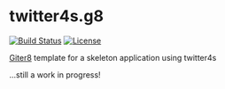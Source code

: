 # twitter4s.g8

[![Build Status](https://travis-ci.org/DanielaSfregola/twitter4s.g8.svg?branch=master)](https://travis-ci.org/DanielaSfregola/twitter4s)  [![License](http://img.shields.io/:license-Apache%202-red.svg)](http://www.apache.org/licenses/LICENSE-2.0.txt)

[Giter8](http://www.foundweekends.org/giter8/) template for a skeleton application using twitter4s 

...still a work in progress!
